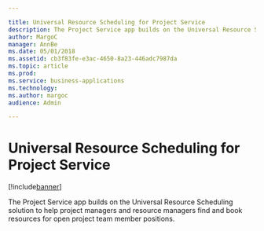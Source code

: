 ```yaml
---

title: Universal Resource Scheduling for Project Service
description: The Project Service app builds on the Universal Resource Scheduling solution to help project managers and resource managers find and book resources for open project team member positions.
author: MargoC
manager: AnnBe
ms.date: 05/01/2018
ms.assetid: cb3f83fe-e3ac-4650-8a23-446adc7987da
ms.topic: article
ms.prod: 
ms.service: business-applications
ms.technology: 
ms.author: margoc
audience: Admin

---
```

#  Universal Resource Scheduling for Project Service 




[!include[banner](../../includes/banner.md)]

The Project Service app builds on the Universal Resource Scheduling solution to
help project managers and resource managers find and book resources for open
project team member positions.
